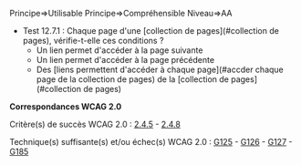 Principe=>Utilisable
Principe=>Compréhensible
Niveau=>AA

*   Test 12.7.1 : Chaque page d'une [collection de pages](#collection de pages), vérifie-t-elle ces conditions ?
    *   Un lien permet d'accéder à la page suivante
    *   Un lien permet d'accéder à la page précédente
    *   Des [liens permettent d'accéder à chaque page](#accder  chaque page de la collection de pages) de la [collection de pages](#collection de pages)

**Correspondances WCAG 2.0**

Critère(s) de succès WCAG 2.0 : [2.4.5](http://www.w3.org/Translations/WCAG20-fr/#navigation-mechanisms-mult-loc) - [2.4.8](http://www.w3.org/Translations/WCAG20-fr/#navigation-mechanisms-location)

Technique(s) suffisante(s) et/ou échec(s) WCAG 2.0 : [G125](http://www.w3.org/TR/WCAG-TECHS/G125.html) - [G126](http://www.w3.org/TR/WCAG-TECHS/G126.html) - [G127](http://www.w3.org/TR/WCAG-TECHS/G127.html) - [G185](http://www.w3.org/TR/WCAG-TECHS/G185.html)
